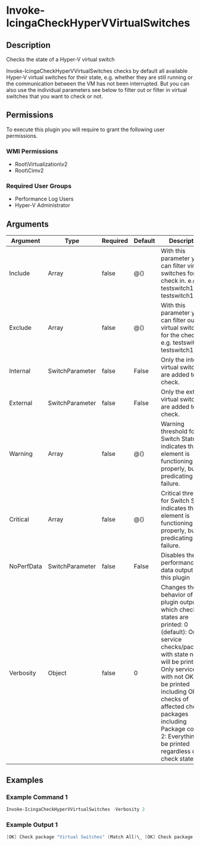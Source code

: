 
# Invoke-IcingaCheckHyperVVirtualSwitches

## Description

Checks the state of a Hyper-V virtual switch

Invoke-IcingaCheckHyperVVirtualSwitches checks by default all available Hyper-V virtual switches for
their state, e.g. whether they are still running or the communication between the VM has not been
interrupted. But you can also use the individual parameters see below to filter out or filter in
virtual switches that you want to check or not.

## Permissions

To execute this plugin you will require to grant the following user permissions.

### WMI Permissions

* Root\Virtualization\v2
* Root\Cimv2

### Required User Groups

* Performance Log Users
* Hyper-V Administrator

## Arguments

| Argument | Type | Required | Default | Description |
| ---      | ---  | ---      | ---     | ---         |
| Include | Array | false | @() | With this parameter you can filter virtual switches for the check in. e.g. testswitch1, testswitch1. |
| Exclude | Array | false | @() | With this parameter you can filter out virtual switches for the check. e.g. testswitch1, testswitch1. |
| Internal | SwitchParameter | false | False | Only the internal virtual switches are added to the check. |
| External | SwitchParameter | false | False | Only the external virtual switches are added to the check. |
| Warning | Array | false | @() | Warning threshold for Switch Status indicates that an element is functioning properly, but is predicating a failure. |
| Critical | Array | false | @() | Critical threshold for Switch Status indicates that an element is functioning properly, but is predicating a failure. |
| NoPerfData | SwitchParameter | false | False | Disables the performance data output of this plugin |
| Verbosity | Object | false | 0 | Changes the behavior of the plugin output which check states are printed: 0 (default): Only service checks/packages with state not OK will be printed 1: Only services with not OK will be printed including OK checks of affected check packages including Package config 2: Everything will be printed regardless of the check state |

## Examples

### Example Command 1

```powershell
Invoke-IcingaCheckHyperVVirtualSwitches -Verbosity 2
```

### Example Output 1

```powershell
[OK] Check package "Virtual Switches" (Match All)\_ [OK] Check package "Internal Switch" (Match All)\_ [OK] Internal Switch HealthState: OK\_ [OK] Internal Switch Status: OK\_ [OK] Check package "Internal Switch1" (Match All)\_ [OK] Internal Switch1 HealthState: OK\_ [OK] Internal Switch1 Status: OK\_ [OK] Check package "net-hq" (Match All)\_ [OK] net-hq HealthState: OK\_ [OK] net-hq Status: OK\_ [OK] Check package "net-private-test" (Match All)\_ [OK] net-private-test HealthState: OK\_ [OK] net-private-test Status: OK\_ [OK] Check package "sales-demo" (Match All)\_ [OK] sales-demo HealthState: OK\_ [OK] sales-demo Status: OK| 'netprivatetest_healthstate'=5;;25 'salesdemo_healthstate'=5;;25 'nethq_healthstate'=5;;25 'internal_switch_healthstate'=5;;25 'internal_switch1_healthstate'=5;;250
```
